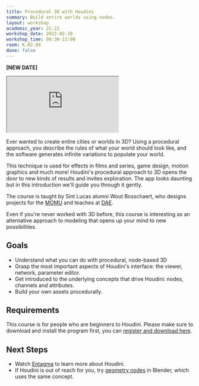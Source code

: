 ```yaml
---
title: Procedural 3D with Houdini
summary: Build entire worlds using nodes.
layout: workshop
academic_year: 21-22
workshop_date: 2022-02-18
workshop_time: 09:30-13:00
room: K.02.04
done: false
---
```


**[NEW DATE]**

<div class="embed-responsive embed-responsive-16by9">
  <iframe class="embed-responsive-item" src="https://player.vimeo.com/video/590981158"></iframe>
</div>

Ever wanted to create entire cities or worlds in 3D? Using a procedural approach, you describe the rules of what your world should look like, and the software generates infinite variations to populate your world.

This technique is used for effects in films and series, game design, motion graphics and much more! Houdini's procedural approach to 3D opens the door to new kinds of results and invites exploration. The app looks daunting but in this introduction we'll guide you through it gently.

The course is taught by Sint Lucas alumni Wout Bosschaert, who designs projects for the [MOMU](https://www.yatzer.com/momu-x-bulo-frederik-heyman-and-wout-bosschaert) and teaches at [DAE](https://www.digitalartsandentertainment.be/page/37/Film+Projects).

Even if you're never worked with 3D before, this course is interesting as an alternative approach to modeling that opens up your mind to new possibilities.

## Goals

- Understand what you can do with procedural, node-based 3D
- Grasp the most important aspects of Houdini's interface: the viewer, network, parameter editor.
- Get introduced to the underlying concepts that drive Houdini: nodes, channels and attributes.
- Build your own assets procedurally.

## Requirements

This course is for people who are beginners to Houdini. Please make sure to download and install the program first, you can [register and download here](https://www.sidefx.com/download/).

## Next Steps

- Watch [Entagma](https://entagma.com/) to learn more about Houdini.
- If Houdini is out of reach for you, try [geometry nodes](https://www.youtube.com/watch?v=52UYqe3zdxQ) in Blender, which uses the same concept.
